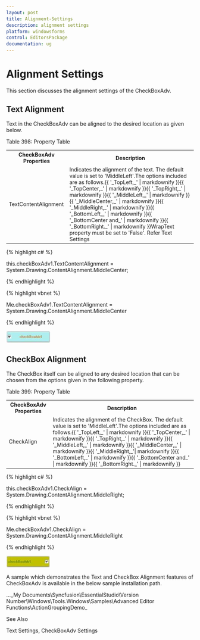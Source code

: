 ```yaml
---
layout: post
title: Alignment-Settings
description: alignment settings
platform: windowsforms
control: EditorsPackage
documentation: ug
---
```


# Alignment Settings

This section discusses the alignment settings of the CheckBoxAdv.

## Text Alignment

Text in the CheckBoxAdv can be aligned to the desired location as given below.

Table 398: Property Table

<table>
<tr>
<th>
CheckBoxAdv Properties</th><th>
Description</th></tr>
<tr>
<td>
TextContentAlignment</td><td>
Indicates the alignment of the text. The default value is set to 'MiddleLeft'.The options included are as follows.{{ '_TopLeft,_' | markdownify }}{{ '_TopCenter,_' | markdownify }}{{ '_TopRight,_' | markdownify }}{{ '_MiddleLeft,_' | markdownify }}{{ '_MiddleCenter,_' | markdownify }}{{ '_MiddleRight,_' | markdownify }}{{ '_BottomLeft,_' | markdownify }}{{ '_BottomCenter and_' | markdownify }}{{ '_BottomRight._' | markdownify }}WrapText property must be set to 'False'. Refer Text Settings</td></tr>
</table>


{% highlight c# %}



this.checkBoxAdv1.TextContentAlignment = System.Drawing.ContentAlignment.MiddleCenter;

{% endhighlight %}

{% highlight vbnet %}



Me.checkBoxAdv1.TextContentAlignment = System.Drawing.ContentAlignment.MiddleCenter

{% endhighlight %}

![](Overview_images/Overview_img614.jpeg)


## CheckBox Alignment

The CheckBox itself can be aligned to any desired location that can be chosen from the options given in the following property.

Table 399: Property Table

<table>
<tr>
<th>
CheckBoxAdv Properties</th><th>
Description</th></tr>
<tr>
<td>
CheckAlign</td><td>
Indicates the alignment of the CheckBox. The default value is set to 'MiddleLeft'.The options included are as follows.{{ '_TopLeft,_' | markdownify }}{{ '_TopCenter,_' | markdownify }}{{ '_TopRight,_' | markdownify }}{{ '_MiddleLeft,_' | markdownify }}{{ '_MiddleCenter,_' | markdownify }}{{ '_MiddleRight,_'| markdownify }}{{ '_BottomLeft,_' | markdownify }}{{ '_BottomCenter and_' | markdownify }}{{ '_BottomRight._' | markdownify }}</td></tr>
</table>


{% highlight c# %}



this.checkBoxAdv1.CheckAlign = System.Drawing.ContentAlignment.MiddleRight;

{% endhighlight %}

{% highlight vbnet %}



Me.checkBoxAdv1.CheckAlign = System.Drawing.ContentAlignment.MiddleRight

{% endhighlight %}

![](Overview_images/Overview_img615.jpeg)

A sample which demonstrates the Text and CheckBox Alignment features of CheckBoxAdv is available in the below sample installation path.

…\_My Documents\Syncfusion\EssentialStudio\Version Number\Windows\Tools.Windows\Samples\Advanced Editor Functions\ActionGroupingDemo_

See Also

Text Settings, CheckBoxAdv Settings